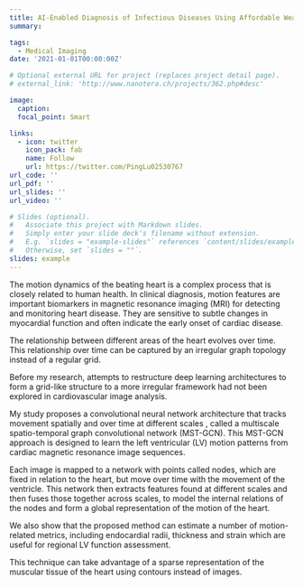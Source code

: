 ```yaml
---
title: AI-Enabled Diagnosis of Infectious Diseases Using Affordable Wearable ECG in Low- and Middle-Income Countries
summary: 

tags:
  - Medical Imaging
date: '2021-01-01T00:00:00Z'

# Optional external URL for project (replaces project detail page). 
# external_link: 'http://www.nanotera.ch/projects/362.php#desc'

image:
  caption: 
  focal_point: Smart

links:
  - icon: twitter
    icon_pack: fab
    name: Follow
    url: https://twitter.com/PingLu02530767
url_code: ''
url_pdf: ''
url_slides: ''
url_video: ''

# Slides (optional).
#   Associate this project with Markdown slides.
#   Simply enter your slide deck's filename without extension.
#   E.g. `slides = "example-slides"` references `content/slides/example-slides.md`.
#   Otherwise, set `slides = ""`.
slides: example
---
```


The motion dynamics of the beating heart is a complex process that is closely related to human health. In clinical diagnosis, motion features are important biomarkers in magnetic resonance imaging (MRI) for detecting and monitoring heart disease. They are sensitive to subtle changes in myocardial function and often indicate the early onset of cardiac disease.

The relationship between different areas of the heart evolves over time. This relationship over time can be captured by an irregular graph topology instead of a regular grid.

Before my research, attempts to restructure deep learning architectures to form  a grid-like structure to a more irregular framework had not been explored in cardiovascular image analysis.

My study proposes a convolutional neural network architecture that tracks movement spatially and over time at different scales , called a multiscale spatio-temporal graph convolutional network (MST-GCN). This MST-GCN approach is designed to learn the left ventricular (LV) motion patterns from cardiac magnetic resonance image sequences.

Each image is mapped to a network with points called nodes, which are fixed in relation to the heart, but move over time with the movement of the ventricle. This network then extracts features found at different scales and then fuses those together across scales, to model the internal relations of the nodes and form a global representation of the motion of the heart.

We also show that the proposed method can estimate a number of motion-related metrics, including endocardial radii, thickness and strain which are useful for regional LV function assessment.

This technique can take advantage of a sparse representation of the muscular tissue of the heart using contours instead of images.
